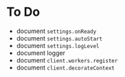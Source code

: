 # To Do

- document `settings.onReady`
- document `settings.autoStart`
- document `settings.logLevel`
- document logger
- document `client.workers.register`
- document `client.decorateContext`
